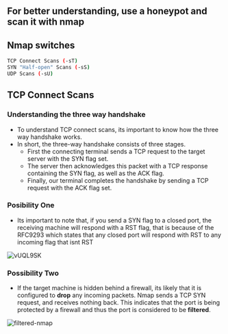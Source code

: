 ## For better understanding, use a honeypot and scan it with nmap

## Nmap switches

```sh
TCP Connect Scans (-sT)
SYN "Half-open" Scans (-sS)
UDP Scans (-sU)
```

## TCP Connect Scans

### Understanding the three way handshake
- To understand TCP connect scans, its important to know how the three way handshake works.
- In short, the three-way handshake consists of three stages. 
  - First the connecting terminal sends a TCP request to the target server with the SYN flag set.
  - The server then acknowledges this packet with a TCP response containing the SYN flag, as well as the ACK flag.
  - Finally, our terminal completes the handshake by sending a TCP request with the ACK flag set.

### Posibility One
- Its important to note that, if you send a SYN flag to a closed port, the receiving machine will respond with a RST flag, that is because of the RFC9293 which states that any closed port will respond with RST to any incoming flag that isnt RST

![vUQL9SK](https://github.com/rlcosta177/ethical-hacking/assets/154469533/4fb9d990-cda9-4e5d-afba-c69b18bc571a)

### Possibility Two
- If the target machine is hidden behind a firewall, its likely that it is configured to **drop** any incoming packets. Nmap sends a TCP SYN request, and receives nothing back. This indicates that the port is being protected by a firewall and thus the port is considered to be **filtered**.

![filtered-nmap](https://github.com/rlcosta177/ethical-hacking/assets/154469533/3772794e-5759-4f14-a46a-468000a114f0)


